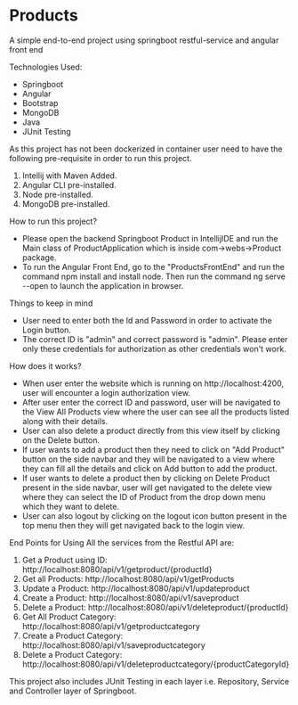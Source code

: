 # Products
 A simple end-to-end project using springboot restful-service and angular front end

 Technologies Used:
 - Springboot
 - Angular
 - Bootstrap
 - MongoDB
 - Java
 - JUnit Testing

 As this project has not been dockerized in container user need to have the following pre-requisite in order to run this project.
 1) Intellij with Maven Added.
 2) Angular CLI pre-installed.
 3) Node pre-installed.
 3) MongoDB pre-installed.

 How to run this project?
 - Please open the backend Springboot Product in IntellijIDE and run the Main class of ProductApplication which is inside com->webs->Product package.
 - To run the Angular Front End, go to the "ProductsFrontEnd" and run the command npm install and install node. Then run the command ng serve --open to launch the application in browser.

 Things to keep in mind
 - User need to enter both the Id and Password in order to activate the Login button.
 - The correct ID is "admin" and correct password is "admin". Please enter only these credentials for authorization as other credentials won't work.

 How does it works?
 - When user enter the website which is running on http://localhost:4200, user will encounter a login authorization view.
 - After user enter the correct ID and password, user will be navigated to the View All Products view where the user can see all the products listed along with their details.
 - User can also delete a product directly from this view itself by clicking on the Delete button.
 - If user wants to add a product then they need to click on "Add Product" button on the side navbar and they will be navigated to a view where they can fill all the details and click on Add button to add the product. 
 - If user wants to delete a product then by clicking on Delete Product present in the side navbar, user will get navigated to the delete view where they can select the ID of Product from the drop down menu which they want to delete.
 - User can also logout by clicking on the logout icon button present in the top menu then they will get navigated back to the login view.

End Points for Using All the services from the Restful API are:
1. Get a Product using ID: http://localhost:8080/api/v1/getproduct/{productId}
2. Get all Products: http://localhost:8080/api/v1/getProducts
3. Update a Product: http://localhost:8080/api/v1/updateproduct
4. Create a Product: http://localhost:8080/api/v1/saveproduct
5. Delete a Product: http://localhost:8080/api/v1/deleteproduct/{productId}
6. Get All Product Category: http://localhost:8080/api/v1/getproductcategory
7. Create a Product Category: http://localhost:8080/api/v1/saveproductcategory
8. Delete a Product Category: http://localhost:8080/api/v1/deleteproductcategory/{productCategoryId}

This project also includes JUnit Testing in each layer i.e. Repository, Service and Controller layer of Springboot.


